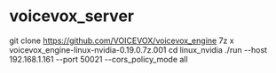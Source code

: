 # voicevox_server

git clone https://github.com/VOICEVOX/voicevox_engine
7z x voicevox_engine-linux-nvidia-0.19.0.7z.001
cd linux_nvidia
./run --host 192.168.1.161 --port 50021 --cors_policy_mode all
